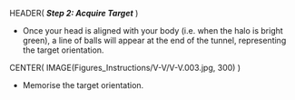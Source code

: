 HEADER( *__Step 2: Acquire Target__* )

- Once your head is aligned with your body (i.e. when the halo is bright green), a line of balls will appear at the end of the tunnel, representing the target orientation.

CENTER( IMAGE(Figures_Instructions/V-V/V-V.003.jpg, 300) )

- Memorise the target orientation.
